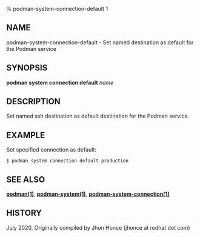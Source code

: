 % podman-system-connection-default 1

## NAME
podman\-system\-connection\-default - Set named destination as default for the Podman service

## SYNOPSIS
**podman system connection default** *name*

## DESCRIPTION
Set named ssh destination as default destination for the Podman service.

## EXAMPLE

Set specified connection as default:
```
$ podman system connection default production
```
## SEE ALSO
**[podman(1)](podman.1.md)**, **[podman-system(1)](podman-system.1.md)**, **[podman-system-connection(1)](podman-system-connection.1.md)**

## HISTORY
July 2020, Originally compiled by Jhon Honce (jhonce at redhat dot com)
